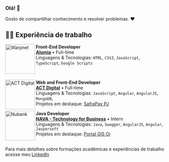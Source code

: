 ### Olá! 👋

Gosto de compartilhar conhecimento e resolver problemas. ❤️

## 👨‍💻 Experiência de trabalho
[<img align="left" height="94px" width="94px" alt="Warpnet" src="https://carreiras.alumia.online/wp-content/uploads/2022/04/logo-alumia-branco-1.svg"/>](https://alumia.online/)

**Front-End Developer** \
[**Alumia**](https://alumia.online//) • Full-time \
Linguagens & Tecnologias: `HTML`, `CSS3`, `JavaScript`, `TypeScript`, `Google Scripts`

<br/>

[<img align="left" height="94px" width="94px" alt="ACT Digital" src="https://brazilcham.com/wp-content/uploads/2021/01/act-digital-logo.png"/>](https://actdigital.com/pt)

**Web and Front-End Developer** \
[**ACT Digital**](https://actdigital.com/pt/) • Full-time \
Linguagens & Tecnologias: `JavaScript`, `Angular`, `AngularJS`, `MongoDB`,\
Projetos em destaque: [SafraPay PJ](https://www.safra.com.br/pessoa-juridica.htm)
<br/>



[<img align="left" height="94px" width="94px" alt="Nubank" src="https://www.nava.com.br/wp-content/uploads/2020/06/nava_topo.svg"/>](https://www.nava.com.br/pt/)

**Java Developer** \
[**NAVA - Technology for Business**](https://www.nava.com.br/pt/) • Intern \
Linguagens & Tecnologias: `Java`, `Swagger`, `AngularJS`, `Angular`, `Jaspersoft` \
Projetos em destaque: [Portal GIS Oi](https://gestaointegrada.oi.net.br/)
<br/>
<br/>

Para mais detalhes sobre formações acadêmicas e experiências de trabalho acesse meu [LinkedIn](https://www.linkedin.com/in/adrfelipe/)

